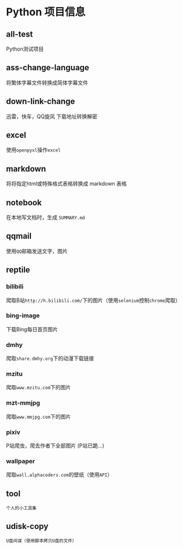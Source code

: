 # Python 项目信息

## all-test
Python测试项目

## ass-change-language
将繁体字幕文件转换成简体字幕文件
  
  

## down-link-change
迅雷，快车，QQ旋风 下载地址转换解密

## excel
使用`openpyxl`操作`excel`
    
## markdown
将将指定html或特殊格式表格转换成 markdown 表格

## notebook
在本地写文档时，生成 `SUMMARY.md`

## qqmail
使用`QQ`邮箱发送文字，图片



## reptile

### bilibili
爬取B站`http://h.bilibili.com/`下的图片（使用`selenium`控制`chrome`爬取）
### bing-image
下载Bing每日首页图片
### dmhy
爬取`share.dmhy.org`下的动漫下载链接
### mzitu
爬取`www.mzitu.com`下的图片
### mzt-mmjpg
爬取`www.mmjpg.com`下的图片
### pixiv
P站爬虫，爬去作者下全部图片 (P站已跪...)
### wallpaper
爬取`wall.alphacoders.com`的壁纸（使用`API`）


## tool
    个人的小工具集
    
## udisk-copy
    U盘间谍（使用脚本拷贝U盘的文件）
    